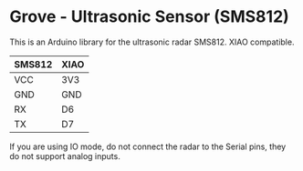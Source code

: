 # Grove - Ultrasonic Sensor (SMS812)

This is an Arduino library for the ultrasonic radar SMS812. XIAO compatible.

| SMS812 | XIAO |
|---------------------|------|
| VCC | 3V3 |
| GND | GND |
| RX | D6 |
| TX | D7 |

If you are using IO mode, do not connect the radar to the Serial pins, they do not support analog inputs.

